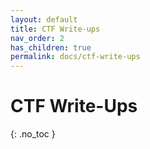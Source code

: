 ```yaml
---
layout: default
title: CTF Write-ups
nav_order: 2
has_children: true
permalink: docs/ctf-write-ups
---
```


# CTF Write-Ups
{: .no_toc }
